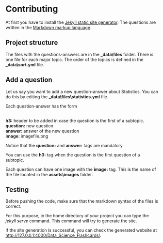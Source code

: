 # Contributing

At first you have to install the [Jekyll static site generator](https://jekyllrb.com/). The questions are written in the [Markdown markup language](https://en.wikipedia.org/wiki/Markdown).

## Project structure
The files with the questions-answers are in the **_data\files** folder. There is one file for each major topic. The order of the topics is defined in the **_data\sort.yml** file.

## Add a question
Let us say you want to add a new question-answer about Statistics. You can do this by editing the **_data\files\statistics.yml** file. 

Each question-answer has the form

<br>**h3:** header to be added in case the question is the first of a subtopic.
<br>**question:** new question
<br>**answer:** answer of the new question
<br>**image:** imagefile.png

Notice that the **question:** and **answer:** tags are mandatory.

You can use the **h3:** tag when the question is the first question of a subtopic.

Each question can have one image with the **image:** tag. This is the name of the file located in the **assets\images** folder.

## Testing 
Before pushing the code, make sure that the markdown syntax of the files is correct. 

For this purpose, in the home directory of your project you can type the *jekyll serve* command. This command will try to generate the site. 

If the site generation is successful, you can check the generated website at http://127.0.0.1:4000/Data_Science_Flashcards/.